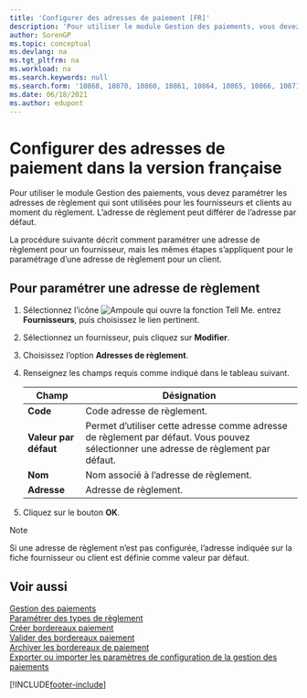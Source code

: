 ```yaml
---
title: 'Configurer des adresses de paiement [FR]'
description: 'Pour utiliser le module Gestion des paiements, vous devez paramétrer les adresses de règlement qui sont utilisées pour les fournisseurs et clients au moment du règlement.'
author: SorenGP
ms.topic: conceptual
ms.devlang: na
ms.tgt_pltfrm: na
ms.workload: na
ms.search.keywords: null
ms.search.form: '10868, 10870, 10860, 10861, 10864, 10865, 10866, 10871, 10872, 10873, 10874, 10877, 10878, 10879, 10869, 10867, 10882, 10880'
ms.date: 06/18/2021
ms.author: edupont
---
```

# <a name="set-up-payment-addresses-in-the-french-version"></a><a name="set-up-payment-addresses-in-the-french-version"></a><a name="set-up-payment-addresses-in-the-french-version"></a>Configurer des adresses de paiement dans la version française

Pour utiliser le module Gestion des paiements, vous devez paramétrer les adresses de règlement qui sont utilisées pour les fournisseurs et clients au moment du règlement. L’adresse de règlement peut différer de l’adresse par défaut.  

La procédure suivante décrit comment paramétrer une adresse de règlement pour un fournisseur, mais les mêmes étapes s’appliquent pour le paramétrage d’une adresse de règlement pour un client.  

## <a name="to-set-up-a-payment-address"></a><a name="to-set-up-a-payment-address"></a><a name="to-set-up-a-payment-address"></a>Pour paramétrer une adresse de règlement

1. Sélectionnez l’icône ![Ampoule qui ouvre la fonction Tell Me.](../../media/ui-search/search_small.png "Dites-moi ce que vous voulez faire") entrez **Fournisseurs**, puis choisissez le lien pertinent.  
2. Sélectionnez un fournisseur, puis cliquez sur **Modifier**.  
3. Choisissez l’option **Adresses de règlement**.  
4. Renseignez les champs requis comme indiqué dans le tableau suivant.  

    |Champ|Désignation|  
    |---------------------------------|---------------------------------------|  
    |**Code**|Code adresse de règlement.|  
    |**Valeur par défaut**|Permet d’utiliser cette adresse comme adresse de règlement par défaut. Vous pouvez sélectionner une adresse de règlement par défaut.|  
    |**Nom**|Nom associé à l’adresse de règlement.|  
    |**Adresse**|Adresse de règlement.|  

5. Cliquez sur le bouton **OK**.  

> [!NOTE]  
> Si une adresse de règlement n’est pas configurée, l’adresse indiquée sur la fiche fournisseur ou client est définie comme valeur par défaut.  

## <a name="see-also"></a><a name="see-also"></a><a name="see-also"></a>Voir aussi

[Gestion des paiements](payment-management.md)  
[Paramétrer des types de règlement](how-to-set-up-payment-classes.md)  
[Créer bordereaux paiement](how-to-create-payment-slips.md)  
[Valider des bordereaux paiement](how-to-post-payment-slips.md)  
[Archiver les bordereaux de paiement](how-to-archive-payment-slips.md)  
[Exporter ou importer les paramètres de configuration de la gestion des paiements](how-to-export-or-import-payment-management-setup-parameters.md)  


[!INCLUDE[footer-include](../../includes/footer-banner.md)]
